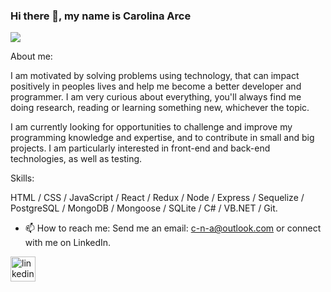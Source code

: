 ### Hi there 👋, my name is Carolina Arce
![](https://cdn.pixabay.com/photo/2015/08/24/12/53/banner-904884__340.jpg)

About me:

I am motivated by solving problems using technology, that can impact positively in peoples lives and help me become a better developer and programmer. I am very curious about everything, you'll always find me doing research, reading or learning something new, whichever the topic.

I am currently looking for opportunities to challenge and improve my programming knowledge and expertise, and to contribute in small and big projects. I am particularly interested in front-end and back-end technologies, as well as testing.

Skills: 

HTML / CSS / JavaScript / React / Redux /  Node / Express / Sequelize / PostgreSQL / MongoDB / Mongoose / SQLite / C# / VB.NET / Git.

- 📫 How to reach me: Send me an email: c-n-a@outlook.com or connect with me on LinkedIn.


 [<img src='https://img.icons8.com/android/24/4a90e2/linkedin.png' alt='linkedin' height='40'>](https://www.linkedin.com/in/carolinanarce/)  

<!--
**cna-cmd/cna-cmd** is a ✨ _special_ ✨ repository because its `README.md` (this file) appears on your GitHub profile.

Here are some ideas to get you started:

- 🔭 I’m currently working on ...
- 🌱 I’m currently learning ...
- 👯 I’m looking to collaborate on ...
- 🤔 I’m looking for help with ...
- 💬 Ask me about ...
- 📫 How to reach me: ...
- 😄 Pronouns: ...
- ⚡ Fun fact: ...
-->
